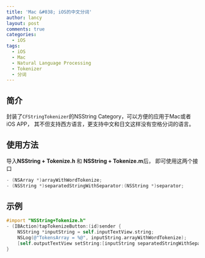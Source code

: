 ```yaml
---
title: 'Mac &#038; iOS的中文分词'
author: lancy
layout: post
comments: true
categories:
  - iOS
tags:
  - iOS
  - Mac
  - Natural Language Processing
  - Tokenizer
  - 分词
---
```

## 简介
封装了`CFStringTokenizer`的NSString Category，可以方便的应用于Mac或者iOS APP， 其不但支持西方语言，更支持中文和日文这样没有空格分词的语言。

## 使用方法
导入**NSString + Tokenize.h** 和 **NSString + Tokenize.m**后，
即可使用这两个接口

```objective-c
- (NSArray *)arrayWithWordTokenize;
- (NSString *)separatedStringWithSeparator:(NSString *)separator;
```

## 示例

```objective-c
#import "NSString+Tokenize.h"
- (IBAction)tapTokenizeButton:(id)sender {
    NSString *inputString = self.inputTextView.string;
    NSLog(@"TokensArray = %@", inputString.arrayWithWordTokenize);
    [self.outputTextView setString:[inputString separatedStringWithSeparator:@"/"]];
}
```

